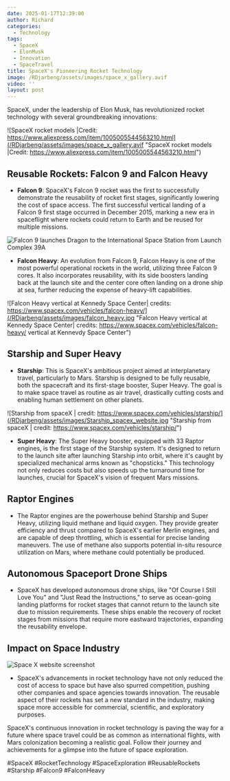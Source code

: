 ```yaml
---
date: 2025-01-17T12:39:00
author: Richard
categories:
  - Technology
tags:
  - SpaceX
  - ElonMusk
  - Innovation
  - SpaceTravel
title: SpaceX's Pioneering Rocket Technology
image: /RDjarbeng/assets/images/space_x_gallery.avif
video: ''
layout: post
---
```

SpaceX, under the leadership of Elon Musk, has revolutionized rocket technology with several groundbreaking innovations:

![SpaceX rocket models |Credit: https://www.aliexpress.com/item/1005005544563210.html](/RDjarbeng/assets/images/space_x_gallery.avif "SpaceX rocket models |Credit: https://www.aliexpress.com/item/1005005544563210.html")

## **Reusable Rockets: Falcon 9 and Falcon Heavy**

- **Falcon 9**: SpaceX's Falcon 9 rocket was the first to successfully demonstrate the reusability of rocket first stages, significantly lowering the cost of space access. The first successful vertical landing of a Falcon 9 first stage occurred in December 2015, marking a new era in spaceflight where rockets could return to Earth and be reused for multiple missions. 

![Falcon 9 launches Dragon to the International Space Station from Launch Complex 39A](/RDjarbeng/assets/images/falcon_9.jpg "Falcon 9 launches Dragon to the International Space Station from Launch Complex 39A| credit:https://www.spacex.com/vehicles/falcon-9/")

- **Falcon Heavy**: An evolution from Falcon 9, Falcon Heavy is one of the most powerful operational rockets in the world, utilizing three Falcon 9 cores. It also incorporates reusability, with its side boosters landing back at the launch site and the center core often landing on a drone ship at sea, further reducing the expense of heavy-lift capabilities.

![Falcon Heavy vertical at Kennedy Space Center| credits: https://www.spacex.com/vehicles/falcon-heavy/](/RDjarbeng/assets/images/falcon_heavy.jpg "Falcon Heavy vertical at Kennedy Space Center| credits: https://www.spacex.com/vehicles/falcon-heavy/ vertical at Kennevdy Space Center")

## **Starship and Super Heavy**

- **Starship**: This is SpaceX's ambitious project aimed at interplanetary travel, particularly to Mars. Starship is designed to be fully reusable, both the spacecraft and its first-stage booster, Super Heavy. The goal is to make space travel as routine as air travel, drastically cutting costs and enabling human settlement on other planets.

![Starship from spaceX | credit: https://www.spacex.com/vehicles/starship/](/RDjarbeng/assets/images/Starship_spacex_website.jpg "Starship from spaceX | credit: https://www.spacex.com/vehicles/starship/")

- **Super Heavy**: The Super Heavy booster, equipped with 33 Raptor engines, is the first stage of the Starship system. It's designed to return to the launch site after launching Starship into orbit, where it's caught by specialized mechanical arms known as "chopsticks." This technology not only reduces costs but also speeds up the turnaround time for launches, crucial for SpaceX's vision of frequent Mars missions.

## **Raptor Engines**

- The Raptor engines are the powerhouse behind Starship and Super Heavy, utilizing liquid methane and liquid oxygen. They provide greater efficiency and thrust compared to SpaceX's earlier Merlin engines, and are capable of deep throttling, which is essential for precise landing maneuvers. The use of methane also supports potential in-situ resource utilization on Mars, where methane could potentially be produced.

## **Autonomous Spaceport Drone Ships**

- SpaceX has developed autonomous drone ships, like "Of Course I Still Love You" and "Just Read the Instructions," to serve as ocean-going landing platforms for rocket stages that cannot return to the launch site due to mission requirements. These ships enable the recovery of rocket stages from missions that require more eastward trajectories, expanding the reusability envelope.

## **Impact on Space Industry**

![Space X website screenshot](/RDjarbeng/assets/images/space_x_website_screenshot.png "Space X website screenshot")

- SpaceX's advancements in rocket technology have not only reduced the cost of access to space but have also spurred competition, pushing other companies and space agencies towards innovation. The reusable aspect of their rockets has set a new standard in the industry, making space more accessible for commercial, scientific, and exploratory purposes.

SpaceX's continuous innovation in rocket technology is paving the way for a future where space travel could be as common as international flights, with Mars colonization becoming a realistic goal. Follow their journey and achievements for a glimpse into the future of space exploration.

#SpaceX #RocketTechnology #SpaceExploration #ReusableRockets #Starship #Falcon9 #FalconHeavy
